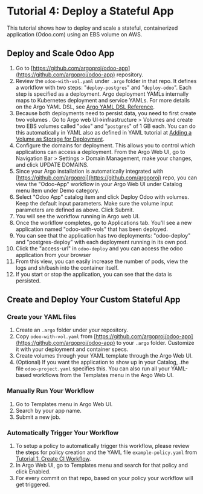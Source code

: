 # Tutorial 4: Deploy a Stateful App

This tutorial shows how to deploy and scale a stateful, containerized application (Odoo.com) using an EBS volume on AWS.

## Deploy and Scale Odoo App

1.  Go to [https://github.com/argoproj/odoo-app](https://github.com/argoproj/odoo-app) repository.
2.  Review the `odoo-with-vol.yaml` under `.argo` folder in that repo. It defines a workflow with two steps: "`deploy-postgres`" and "`deploy-odoo`". Each step is specified as a deployment. Argo deployment YAMLs internally maps to Kubernetes deployment and service YAMLs. For more details on the Argo YAML DSL, see [Argo YAML DSL Reference](#/docs;doc=yaml%2Fdsl_reference_intro.md).
3.  Because both deployments need to persist data, you need to first create two volumes . Go to Argo web UI->infrastructure > Volumes and create two EBS volumes called "`odoo`" and "`postgres`" of 1 GB each. You can do this automatically in YAML also as defined in YAML tutorial at [Adding a Volume as Storage for Deployment](#/docs;doc=yaml%2Fex_add_volume_deployment.md).
4.  Configure the domains for deployment. This allows you to control which applications can access a deployment. From the Argo Web UI, go to Navigation Bar > Settings > Domain Management, make your changes, and click UPDATE DOMAINS.
5.  Since your Argo installation is automatically integrated with [https://github.com/argoproj](https://github.com/argoproj) repo, you can view the "Odoo-App" workflow in your Argo Web UI under Catalog menu item under Demo category.
6.  Select "Odoo App" catalog item and click Deploy Odoo with volumes. Keep the default input parameters. Make sure the volume input parameters are defined as above. Click Submit.
7.  You will see the workflow running in Argo web UI.
8.  Once the workflow completes, go to Applications tab. You'll see a new application named "odoo-with-vols" that has been deployed.
9.  You can see that the application has two deployments: "odoo-deploy" and "postgres-deploy" with each deployment running in its own pod.
10.  Click the "access-url" in `odoo-deploy` and you can access the odoo application from your browser
11.  From this view, you can easily increase the number of pods, view the logs and sh/bash into the container itself.
12.  If you start or stop the application, you can see that the data is persisted.

## Create and Deploy Your Custom Stateful App

### Create your YAML files

1.  Create an `.argo` folder under your repository.
2.  Copy `odoo-with-vol.yaml` from [https://github.com/argoproj/odoo-app](https://github.com/argoproj/odoo-app) to your `.argo` folder. Customize it with your deployment and container specs.
3.  Create volumes through your YAML template through the Argo Web UI.
4.  (Optional) If you want the application to show up in your Catalog, .the file `odoo-project.yaml` specifies this. You can also run all your YAML-based workflows from the Templates menu in the Argo Web UI.

### Manually Run Your Workflow

1.  Go to Templates menu in Argo Web UI.
2.  Search by your app name.
3.  Submit a new job.

### Automatically Trigger Your Workflow

1.  To setup a policy to automatically trigger this workflow, please review the steps for policy creation and the YAML file `example-policy.yaml` from [Tutorial 1: Create CI Workflow](#/docs;doc=yaml%2Fargo_tutorial_1_create_ci_workflow.md).
2.  In Argo Web UI, go to Templates menu and search for that policy and click Enabled.
3.  For every commit on that repo, based on your policy your workflow will get triggered.
